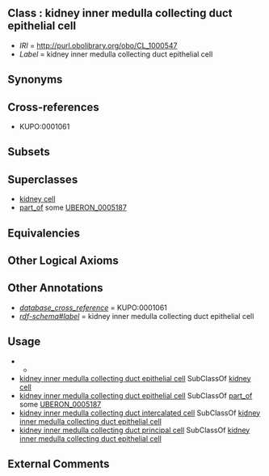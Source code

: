 
## Class : kidney inner medulla collecting duct epithelial cell

 * *IRI* = http://purl.obolibrary.org/obo/CL_1000547
 * *Label* = kidney inner medulla collecting duct epithelial cell

## Synonyms


## Cross-references

 * KUPO:0001061

## Subsets


## Superclasses

 * [kidney cell](../../CL/97/CL_1000497.md)
 * [part_of](../../BFO/50/BFO_0000050.md) some [UBERON_0005187](../../UBERON/87/UBERON_0005187.md)

## Equivalencies


## Other Logical Axioms


## Other Annotations

 * *[database_cross_reference](../../ef/oboInOwl#hasDbXref.md)* = KUPO:0001061
 * *[rdf-schema#label](../../el/rdf-schema#label.md)* = kidney inner medulla collecting duct epithelial cell

## Usage

 * -
 * [kidney inner medulla collecting duct epithelial cell](../../CL/47/CL_1000547.md) SubClassOf [kidney cell](../../CL/97/CL_1000497.md)
 * [kidney inner medulla collecting duct epithelial cell](../../CL/47/CL_1000547.md) SubClassOf [part_of](../../BFO/50/BFO_0000050.md) some [UBERON_0005187](../../UBERON/87/UBERON_0005187.md)
 * [kidney inner medulla collecting duct intercalated cell](../../CL/19/CL_1000719.md) SubClassOf [kidney inner medulla collecting duct epithelial cell](../../CL/47/CL_1000547.md)
 * [kidney inner medulla collecting duct principal cell](../../CL/18/CL_1000718.md) SubClassOf [kidney inner medulla collecting duct epithelial cell](../../CL/47/CL_1000547.md)

## External Comments

